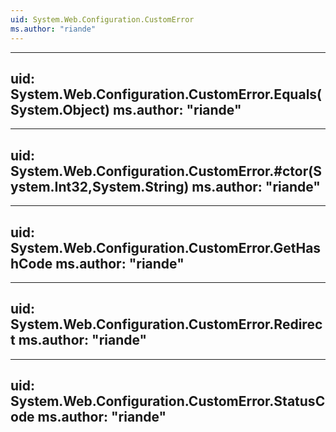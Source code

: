 ```yaml
---
uid: System.Web.Configuration.CustomError
ms.author: "riande"
---
```


---
uid: System.Web.Configuration.CustomError.Equals(System.Object)
ms.author: "riande"
---

---
uid: System.Web.Configuration.CustomError.#ctor(System.Int32,System.String)
ms.author: "riande"
---

---
uid: System.Web.Configuration.CustomError.GetHashCode
ms.author: "riande"
---

---
uid: System.Web.Configuration.CustomError.Redirect
ms.author: "riande"
---

---
uid: System.Web.Configuration.CustomError.StatusCode
ms.author: "riande"
---
